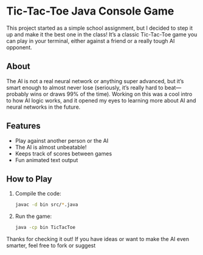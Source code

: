 # Tic-Tac-Toe Java Console Game

This project started as a simple school assignment, but I decided to step it up and make it the best one in the class! It’s a classic Tic-Tac-Toe game you can play in your terminal, either against a friend or a really tough AI opponent.

## About

The AI is not a real neural network or anything super advanced, but it’s smart enough to almost never lose (seriously, it’s really hard to beat—probably wins or draws 99% of the time). Working on this was a cool intro to how AI logic works, and it opened my eyes to learning more about AI and neural networks in the future.

## Features

- Play against another person or the AI
- The AI is almost unbeatable!
- Keeps track of scores between games
- Fun animated text output

## How to Play

1. Compile the code:
   ```sh
   javac -d bin src/*.java
   ```
2. Run the game:
   ```sh
   java -cp bin TicTacToe
   ```

Thanks for checking it out! If you have ideas or want to make the AI even smarter, feel free to fork or suggest
